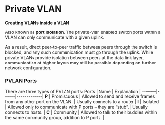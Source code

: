 # Private VLAN
**Creating VLANs inside a VLAN**

Also known as **port isolation**. The private-vlan enabled switch ports within a VLAN can only communicate with a given uplink.  

As a result, direct peer-to-peer traffic between peers through the switch is blocked, and any such communication must go through the uplink. While private VLANs provide isolation between peers at the data link layer, communication at higher layers may still be possible depending on further network configuration.


### PVLAN Ports
There are three types of PVLAN ports:
 Ports | Name | Explanation |
-------|------|-------------|
**P**  | Promiscuous | Allowed to send and receive frames from any other port on the VLAN. | Usually connects to a router | 
**I**  | Isolated | Allowed only to communicate with P ports – they are “stub”. | Usually connects to hosts. |
**C**  | Community | Allowed to talk to their buddies within the same community group, addition to P ports. |

